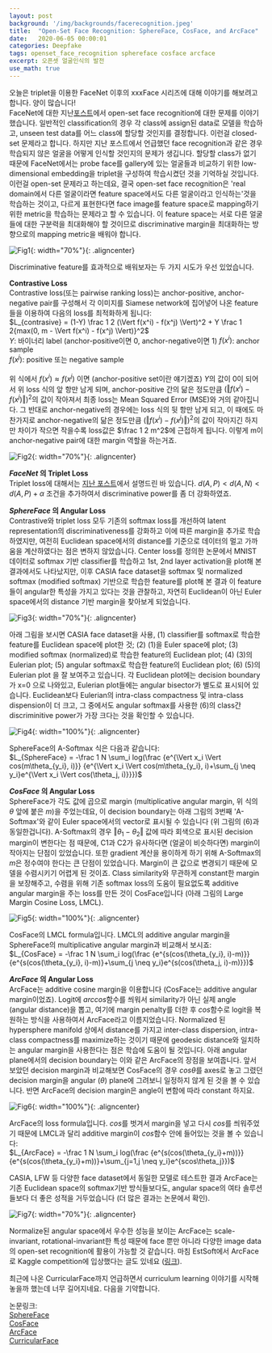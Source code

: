 ```yaml
---
layout: post
background: '/img/backgrounds/facerecognition.jpeg'
title:  "Open-Set Face Recognition: SphereFace, CosFace, and ArcFace"
date:   2020-06-05 00:00:01
categories: Deepfake
tags: openset_face_recognition sphereface cosface arcface
excerpt: 오픈셋 얼굴인식의 발전
use_math: true
---
```


오늘은 triplet을 이용한 FaceNet 이후의 xxxFace 시리즈에 대해 이야기를 해보려고 합니다. 양이 많습니다!<br>
FaceNet에 대한 지난[포스트](https://jiryang.github.io/2020/05/23/FaceNet-and-one-shot-learning/)에서 open-set face recognition에 대한 문제를 이야기했습니다. 일반적인 classification의 경우 각 class에 assign된 data로 모델을 학습하고, unseen test data를 어느 class에 할당할 것인지를 결정합니다. 이런걸 closed-set 문제라고 합니다. 하지만 지난 포스트에서 언급했던 face recognition과 같은 경우 학습되지 않은 얼굴을 어떻게 인식할 것인지의 문제가 생깁니다. 할당할 class가 없기 때문에 FaceNet에서는 probe face를 gallery에 있는 얼굴들과 비교하기 위한 low-dimensional embedding을 triplet을 구성하여 학습시켰던 것을 기억하실 것입니다. 이런걸 open-set 문제라고 하는데요, 결국 open-set face recognition은 'real domain에서 다른 얼굴이라면 feature space에서도 다른 얼굴이라고 인식하는'것을 학습하는 것이고, 다르게 표현한다면 face image를 feature space로 mapping하기 위한 metric을 학습하는 문제라고 할 수 있습니다. 이 feature space는 서로 다른 얼굴들에 대한 구분력을 최대화해야 할 것이므로 discriminative margin을 최대화하는 방향으로의 mapping metric을 배워야 합니다.

![Fig1](https://jiryang.github.io/img/closedset_vs_openset.PNG "Closed vs Open-Set Face Recognition"){: width="70%"}{: .aligncenter}


Discriminative feature를 효과적으로 배워보자는 두 가지 시도가 우선 있었습니다.<br>



**Contrastive Loss**<br>
Contrastive loss(또는 pairwise ranking loss)는 anchor-positive, anchor-negative pair를 구성해서 각 이미지를 Siamese network에 집어넣어 나온 feature들을 이용하여 다음의 loss를 최적화하게 됩니다:<br>
$L_{contrasive} = (1-Y) \frac 1 2 (\Vert f(x^i) - f(x^j) \Vert)^2 + Y \frac 1 2{max(0, m - \Vert f(x^i) - f(x^j) \Vert)}^2$<br>
$Y$: 바이너리 label (anchor-positive이면 0, anchor-negative이면 1)
$f(x^i)$: anchor sample<br>
$f(x^j)$: positive 또는 negative sample<br><br>
위 식에서 $f(x^i) \approx f(x^j)$ 이면 (anchor-positive set이란 얘기겠죠) $Y$의 값이 0이 되어서 위 loss 식의 앞 항만 남게 되며, anchor-positive 간의 닮은 정도만큼 $(\Vert f(x^i) - f(x^j) \Vert)^2$의 값이 작아져서 최종 loss는 Mean Squared Error (MSE)와 거의 같아집니다. 그 반대로 anchor-negative의 경우에는 loss 식의 뒷 항만 남게 되고, 이 때에도 마찬가지로 anchor-negative의 닮은 정도만큼 $(\Vert f(x^i) - f(x^j) \Vert)^2$의 값이 작아지긴 하지만 차이가 작으면 작을수록 loss값은 $\frac 1 2 m^2$에 근접하게 됩니다. 이렇게 m이 anchor-negative pair에 대한 margin 역할을 하는거죠.

![Fig2](https://jiryang.github.io/img/contrastive_loss_faces.png "Contrastive Loss"){: width="70%"}{: .aligncenter}



**_FaceNet_ 의 Triplet Loss**<br>
Triplet loss에 대해서는 [지난 포스트](https://jiryang.github.io/2020/05/23/FaceNet-and-one-shot-learning/)에서 설명드린 바 있습니다. $d(A, P) < d(A, N) < d(A, P)+\alpha$ 조건을 추가하여서 discriminative power를 좀 더 강화하였죠.



**_SphereFace_ 의 Angular Loss**<br>
Contrastive와 triplet loss 모두 기존의 softmax loss를 개선하여 latent representation의 discriminativeness를 강화하고 이에 따른 margin을 추가로 학습하였지만, 여전히 Euclidean space에서의 distance를 기준으로 데이터의 멀고 가까움을 계산하였다는 점은 변하지 않았습니다. Center loss를 정의한 논문에서 MNIST 데이터로 softmax 기반 classifier를 학습하고 1st, 2nd layer activation을 plot해 본 결과에서도 나타났지만, 이후 CASIA face dataset을 softmax 및 normalized softmax (modified softmax) 기반으로 학습한 feature를 plot해 본 결과 이 feature들이 angular한 특성을 가지고 있다는 것을 관찰하고, 자연히 Euclidean이 아닌 Euler space에서의 distance 기반 margin을 찾아보게 되었습니다. 

![Fig3](https://jiryang.github.io/img/mnist_first_layers.PNG "First Layers Activations of MNIST Classfier"){: width="70%"}{: .aligncenter}


아래 그림을 보시면 CASIA face dataset을 사용, (1) classifier를 softmax로 학습한 feature를 Euclidean space에 plot한 것; (2) (1)을 Euler space에 plot; (3) modified softmax (normalized)로 학습한 feature의 Euclidean plot; (4) (3)의 Eulerian plot; (5) angular softmax로 학습한 feature의 Euclidean plot; (6) (5)의 Eulerian plot 을 잘 보여주고 있습니다. 각 Euclidean plot에는 decision boundary가 x=0 으로 나와있고, Eulerian plot들에는 angular bisector가 별도로 표시되어 있습니다. Euclidean보다 Eulerian의 intra-class compactness 및 intra-class dispension이 더 크고, 그 중에서도 angular softmax를 사용한 (6)의 class간 discriminitive power가 가장 크다는 것을 확인할 수 있습니다.

![Fig4](https://jiryang.github.io/img/casia_face_angular_softmax.PNG "Comparison of Features Learned Using Softmax and A-Softmax Loss"){: width="100%"}{: .aligncenter}


SphereFace의 A-Softmax 식은 다음과 같습니다:<br>
$L_{SphereFace} = -\frac 1 N \sum_i log(\frac {e^{\Vert x_i \Vert cos(m\theta_{y_i}, i)}} {e^{\Vert x_i \Vert cos(m\theta_{y_i}, i)+\sum_{j \neq y_i}e^{\Vert x_i \Vert cos(\theta_j, i)}}})$



**_CosFace_ 의 Angular Loss**<br>
SphereFace가 각도 값에 곱으로 margin (multiplicative angular margin, 위 식의 $\theta$ 앞에 붙은 $m$)을 주었는데요, 이 decision boundary는 아래 그림의 3번째 'A-Softmax'와 같이 Euler space에서의 vector로 표시될 수 있습니다 (위 그림의 (6)과 동일한겁니다). A-Softmax의 경우 $\Vert \theta_1 - \theta_2 \Vert$ 값에 따라 회색으로 표시된 decision margin이 변한다는 점 때문에, C1과 C2가 유사하다면 (얼굴이 비슷하다면) margin이 작아지는 단점이 있었습니다. 또한 gradient 계산을 용이하게 하기 위해 A-Softmax의 $m$은 정수여야 한다는 큰 단점이 있었습니다. Margin이 큰 값으로 변경되기 때문에 모델을 수렴시키기 어렵게 된 것이죠. Class similarity와 무관하게 constant한 margin을 보장해주고, 수렴을 위해 기존 softmax loss의 도움이 필요없도록 additive angular margin을 주는 loss를 만든 것이 CosFace입니다 (아래 그림의 Large Margin Cosine Loss, LMCL).

![Fig5](https://jiryang.github.io/img/decision_margin_comparison01.PNG "Comparison of Decision Margins"){: width="100%"}{: .aligncenter}


CosFace의 LMCL formula입니다. LMCL의 additive angular margin을 SphereFace의 multiplicative angular margin과 비교해서 보시죠:<br>
$L_{CosFace} = -\frac 1 N \sum_i log(\frac {e^{s(cos(\theta_{y_i}, i)-m)}} {e^{s(cos(\theta_{y_i}, i)-m)}+\sum_{j \neq y_i}e^{s(cos(\theta_j, i)-m)}})$



**_ArcFace_ 의 Angular Loss**<br>
ArcFace는 additive cosine margin을 이용합니다 (CosFace는 additive angular margin이었죠). Logit에 $arccos$함수를 씌워서 similarity가 아닌 실제 angle (angular distance)을 뽑고, 여기에 margin penalty를 더한 후 $cos$함수로 logit을 복원하는 방식을 사용하여서 ArcFace라고 이름지었습니다. Normalized 된 hypersphere manifold 상에서 distance를 가지고 inter-class dispersion, intra-class compactness를 maximize하는 것이기 때문에 geodesic distance와 일치하는 angular margin을 사용한다는 점은 학습에 도움이 될 것입니다. 아래 angular plane에서의 decision boundary는 이와 같은 ArcFace의 장점을 보여줍니다. 앞서 보았던 decision margin과 비교해보면 CosFace의 경우 $cos\theta$를 axes로 놓고 그렸던 decision margin을 angular ($\theta$) plane에 그려보니 일정하지 않게 된 것을 볼 수 있습니다. 반면 ArcFace의 decision margin은 angle이 변함에 따라 constant 하지요.

![Fig6](https://jiryang.github.io/img/decision_margin_comparison02.PNG "Comparison of Decision Margins"){: width="100%"}{: .aligncenter}


ArcFace의 loss formula입니다. $cos$를 벗겨서 margin을 넣고 다시 $cos$를 씌워주었기 때문에 LMCL과 달리 additive margin이 $cos$함수 안에 들어있는 것을 볼 수 있습니다:<br>
$L_{ArcFace} = -\frac 1 N \sum_i log(\frac {e^{s(cos(\theta_{y_i}+m))}} {e^{s(cos(\theta_{y_i}+m))}+\sum_{j=1,j \neq y_i}e^{scos\theta_j}})$


CASIA, LFW 등 다양한 face dataset에서 동일한 모델로 테스트한 결과 ArcFace는 기존 Euclidean space의 softmax기반 방식들보다도, angular space의 여타 솔루션들보다 더 좋은 성적을 거두었습니다 (더 많은 결과는 논문에서 확인).

![Fig7](https://jiryang.github.io/img/arcface_comparative_result.png "Comparision of Verification Results"){: width="70%"}{: .aligncenter}



Normalize된 angular space에서 우수한 성능을 보이는 ArcFace는 scale-invariant, rotational-invariant한 특성 때문에 face 뿐만 아니라 다양한 image data의 open-set recognition에 활용이 가능할 것 같습니다. 마침 EstSoft에서 ArcFace로 Kaggle competition에 입상했다는 글도 있네요 ([링크](https://blog.estsoft.co.kr/727)).


최근에 나온 CurricularFace까지 언급하면서 curriculum learning 이야기를 시작해놓을까 했는데 너무 길어지네요. 다음을 기약합니다.


논문링크:<br>
[SphereFace](https://arxiv.org/pdf/1704.08063.pdf)<br>
[CosFace](https://arxiv.org/pdf/1801.09414.pdf)<br>
[ArcFace](https://arxiv.org/pdf/1801.07698.pdf)<br>
[CurricularFace](https://arxiv.org/pdf/2004.00288.pdf)